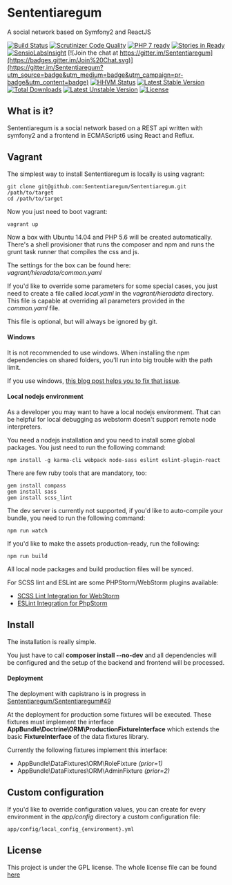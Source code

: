 # Sententiaregum
A social network based on Symfony2 and ReactJS

[![Build Status](https://travis-ci.org/Sententiaregum/Sententiaregum.svg?branch=master)](https://travis-ci.org/Sententiaregum/Sententiaregum)
[![Scrutinizer Code Quality](https://scrutinizer-ci.com/g/Sententiaregum/Sententiaregum/badges/quality-score.png?b=master)](https://scrutinizer-ci.com/g/Sententiaregum/Sententiaregum/?branch=master)
[![PHP 7 ready](http://php7ready.timesplinter.ch/Sententiaregum/Sententiaregum/badge.svg)](https://travis-ci.org/Sententiaregum/Sententiaregum)
[![Stories in Ready](https://badge.waffle.io/Sententiaregum/Sententiaregum.svg?label=ready&title=Ready)](http://waffle.io/Sententiaregum/Sententiaregum)
[![SensioLabsInsight](https://insight.sensiolabs.com/projects/720e0e5c-514d-4269-9d3f-c9de9ad4d7bf/mini.png)](https://insight.sensiolabs.com/projects/720e0e5c-514d-4269-9d3f-c9de9ad4d7bf)
[![Join the chat at https://gitter.im/Sententiaregum](https://badges.gitter.im/Join%20Chat.svg)](https://gitter.im/Sententiaregum?utm_source=badge&utm_medium=badge&utm_campaign=pr-badge&utm_content=badge)
[![HHVM Status](http://hhvm.h4cc.de/badge/sententiaregum/sententiaregum.png)](http://hhvm.h4cc.de/package/sententiaregum/sententiaregum)
[![Latest Stable Version](https://poser.pugx.org/sententiaregum/sententiaregum/v/stable)](https://packagist.org/packages/sententiaregum/sententiaregum) [![Total Downloads](https://poser.pugx.org/sententiaregum/sententiaregum/downloads)](https://packagist.org/packages/sententiaregum/sententiaregum) [![Latest Unstable Version](https://poser.pugx.org/sententiaregum/sententiaregum/v/unstable)](https://packagist.org/packages/sententiaregum/sententiaregum) [![License](https://poser.pugx.org/sententiaregum/sententiaregum/license)](https://packagist.org/packages/sententiaregum/sententiaregum)

## What is it?

Sententiaregum is a social network based on a REST api written with symfony2 and a frontend in ECMAScript6 using React and Reflux.

## Vagrant

The simplest way to install Sententiaregum is locally is using vagrant:

    git clone git@github.com:Sententiaregum/Sententiaregum.git /path/to/target
    cd /path/to/target

Now you just need to boot vagrant:

    vagrant up

Now a box with Ubuntu 14.04 and PHP 5.6 will be created automatically.
There's a shell provisioner that runs the composer and npm and runs the grunt task runner that compiles the css and js.

The settings for the box can be found here: *vagrant/hieradata/common.yaml*

If you'd like to override some parameters for some special cases, you just need to create a file called *local.yaml* in the *vagrant/hieradata* directory.
This file is capable at overriding all parameters provided in the *common.yaml* file.

This file is optional, but will always be ignored by git.

#### Windows

It is not recommended to use windows. When installing the npm dependencies on shared folders, you'll run into big trouble with the path limit.

If you use windows, [this blog post helps you to fix that issue](https://harvsworld.com/2015/how-to-fix-npm-install-errors-on-vagrant-on-windows-because-the-paths-are-too-long/).

#### Local nodejs environment

As a developer you may want to have a local nodejs environment. That can be helpful for local debugging as webstorm doesn't support remote node interpreters.

You need a nodejs installation and you need to install some global packages. You just need to run the following command:

    npm install -g karma-cli webpack node-sass eslint eslint-plugin-react

There are few ruby tools that are mandatory, too:

    gem install compass
    gem install sass
    gem install scss_lint

The dev server is currently not supported, if you'd like to auto-compile your bundle, you need to run the following command:

    npm run watch

If you'd like to make the assets production-ready, run the following:

    npm run build

All local node packages and build production files will be synced.

For SCSS lint and ESLint are some PHPStorm/WebStorm plugins available:

- [SCSS Lint Integration for WebStorm](https://plugins.jetbrains.com/plugin/7530?pr=)
- [ESLint Integration for PhpStorm](https://plugins.jetbrains.com/plugin/7494)

## Install

The installation is really simple.

You just have to call __composer install --no-dev__ and all dependencies will be configured and the setup of the backend and frontend will be processed.

#### Deployment

The deployment with capistrano is in progress in [Sententiaregum/Sententiaregum#49](https://github.com/Sententiaregum/Sententiaregum/issues/49)

At the deployment for production some fixtures will be executed.
These fixtures must implement the interface __AppBundle\Doctrine\ORM\ProductionFixtureInterface__ which extends the basic __FixtureInterface__ of the data fixtures library.

Currently the following fixtures implement this interface:

- AppBundle\DataFixtures\ORM\RoleFixture *(prior=1)*
- AppBundle\DataFixtures\ORM\AdminFixture *(prior=2)*

## Custom configuration

If you'd like to override configuration values, you can create for every environment in the *app/config* directory a custom configuration file:

    app/config/local_config_{environment}.yml

## License

This project is under the GPL license. The whole license file can be found [here](https://github.com/Sententiaregum/Sententiaregum/tree/master/LCIENSE)

